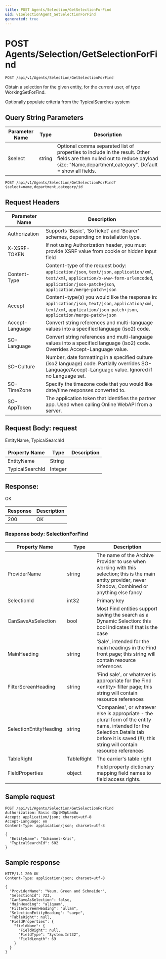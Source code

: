 ```yaml
---
title: POST Agents/Selection/GetSelectionForFind
uid: v1SelectionAgent_GetSelectionForFind
generated: true
---
```


# POST Agents/Selection/GetSelectionForFind

```http
POST /api/v1/Agents/Selection/GetSelectionForFind
```

Obtain a selection for the given entity, for the current user, of type WorkingSetForFind.


Optionally populate criteria from the TypicalSearches system






## Query String Parameters

| Parameter Name | Type |  Description |
|----------------|------|--------------|
| $select | string |  Optional comma separated list of properties to include in the result. Other fields are then nulled out to reduce payload size: "Name,department,category". Default = show all fields. |

```http
POST /api/v1/Agents/Selection/GetSelectionForFind?$select=name,department,category/id
```


## Request Headers

| Parameter Name | Description |
|----------------|-------------|
| Authorization  | Supports 'Basic', 'SoTicket' and 'Bearer' schemes, depending on installation type. |
| X-XSRF-TOKEN   | If not using Authorization header, you must provide XSRF value from cookie or hidden input field |
| Content-Type | Content-type of the request body: `application/json`, `text/json`, `application/xml`, `text/xml`, `application/x-www-form-urlencoded`, `application/json-patch+json`, `application/merge-patch+json` |
| Accept         | Content-type(s) you would like the response in: `application/json`, `text/json`, `application/xml`, `text/xml`, `application/json-patch+json`, `application/merge-patch+json` |
| Accept-Language | Convert string references and multi-language values into a specified language (iso2) code. |
| SO-Language | Convert string references and multi-language values into a specified language (iso2) code. Overrides Accept-Language value. |
| SO-Culture | Number, date formatting in a specified culture (iso2 language) code. Partially overrides SO-Language/Accept-Language value. Ignored if no Language set. |
| SO-TimeZone | Specify the timezone code that you would like date/time responses converted to. |
| SO-AppToken | The application token that identifies the partner app. Used when calling Online WebAPI from a server. |

## Request Body: request 

EntityName, TypicalSearchId 

| Property Name | Type |  Description |
|----------------|------|--------------|
| EntityName | String |  |
| TypicalSearchId | Integer |  |

## Response:

OK

| Response | Description |
|----------------|-------------|
| 200 | OK |

### Response body: SelectionForFind

| Property Name | Type |  Description |
|----------------|------|--------------|
| ProviderName | string | The name of the Archive Provider to use when working with this selection; this is the main entity provider, never Shadow, Combined or anything else fancy |
| SelectionId | int32 | Primary key |
| CanSaveAsSelection | bool | Most Find entities support saving the search as a Dynamic Selection: this bool indicates if that is the case |
| MainHeading | string | 'Sale', intended for the main headings in the Find front page; this string will contain resource references |
| FilterScreenHeading | string | 'Find sale', or whatever is appropriate for the Find &lt;entity&gt; filter page; this string will contain resource references |
| SelectionEntityHeading | string | 'Companies', or whatever else is appropriate - the plural form of the entity name, intended for the Selection.Details tab before it is saved (!!); this string will contain resource references |
| TableRight | TableRight | The carrier's table right |
| FieldProperties | object | Field property dictionary mapping field names to field access rights. |

## Sample request

```http!
POST /api/v1/Agents/Selection/GetSelectionForFind
Authorization: Basic dGplMDpUamUw
Accept: application/json; charset=utf-8
Accept-Language: en
Content-Type: application/json; charset=utf-8

{
  "EntityName": "Schimmel-Kris",
  "TypicalSearchId": 602
}
```

## Sample response

```http_
HTTP/1.1 200 OK
Content-Type: application/json; charset=utf-8

{
  "ProviderName": "Veum, Green and Schneider",
  "SelectionId": 723,
  "CanSaveAsSelection": false,
  "MainHeading": "aliquam",
  "FilterScreenHeading": "ullam",
  "SelectionEntityHeading": "saepe",
  "TableRight": null,
  "FieldProperties": {
    "fieldName": {
      "FieldRight": null,
      "FieldType": "System.Int32",
      "FieldLength": 69
    }
  }
}
```